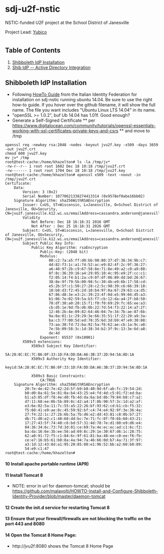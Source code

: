 # sdj-u2f-nstic
NSTIC-funded U2F project at the School District of Janesville

Project Lead: [Yubico](http://yubico.com)
#
## Table of Contents

1. [Shibboleth IdP Installation](#shibboleth-idp-installation)
2. [Shib IdP -- Active Directory Integration](#shib-idp-active-directory-integration)

## Shibboleth IdP Installation

* Following [HowTo Guide](https://github.com/malavolti) from the Italian Identity Federation for installation on sdj-nstic running ubuntu 14.04. Be sure to use the right how-to guide. If you hover over the github filename, it will show the full name. The file you want includes "Ubuntu Linux LTS 14.04" in its name.
* "openSSL >= 1.0.2", buf Ub 14.04 has 1.01f. Good enough?
* Generate a Self-Signed Certificate 
** per https://www.digitalocean.com/community/tutorials/openssl-essentials-working-with-ssl-certificates-private-keys-and-csrs
** and move to /tmp
```
openssl req -newkey rsa:2048 -nodes -keyout jvu2f.key -x509 -days 3659 -out jvu2f.crt
chmod 600 jvu2f.key
mv jv* /tmp
root@test-cache:/home/khazelton# ls -la /tmp/jv*
-rw-r--r-- 1 root root 1602 Dec 18 10:18 /tmp/jvu2f.crt
-rw------- 1 root root 1704 Dec 18 10:18 /tmp/jvu2f.key
root@test-cache:/home/khazelton# openssl x509 -text -noout -in /tmp/jvu2f.crt
Certificate:
    Data:
        Version: 3 (0x2)
        Serial Number: 10770621338274413314 (0x9578ef0abe16bb02)
    Signature Algorithm: sha256WithRSAEncryption
        Issuer: C=US, ST=Wisconsin, L=Janesville, O=School District of Janesville, OU=Security, CN=jvu2f.janesville.k12.wi.us/emailAddress=cassandra.anderson@janesville.k12.wi.us
        Validity
            Not Before: Dec 18 16:18:31 2016 GMT
            Not After : Dec 25 16:18:31 2026 GMT
        Subject: C=US, ST=Wisconsin, L=Janesville, O=School District of Janesville, OU=Security, CN=jvu2f.janesville.k12.wi.us/emailAddress=cassandra.anderson@janesville.k12.wi.us
        Subject Public Key Info:
            Public Key Algorithm: rsaEncryption
                Public-Key: (2048 bit)
                Modulus:
                    00:c2:7a:a5:ff:d0:bb:98:80:37:d7:36:34:9b:c7:
                    4d:82:f3:1c:a1:74:52:ac:e9:82:4f:2c:9f:36:27:
                    a6:40:97:2b:c9:67:58:8e:71:8e:49:a2:c0:a9:88:
                    8f:8c:36:39:16:a4:29:05:10:4c:95:e9:2f:cc:c1:
                    f2:05:14:f4:b1:2a:c9:0f:df:06:89:dd:bd:26:67:
                    38:8e:9f:79:5b:00:98:5c:30:4b:e9:6b:17:58:cd:
                    e5:2b:5f:c1:50:27:28:c2:5c:98:39:c6:66:39:18:
                    10:b8:d3:f2:45:2d:10:b4:97:0a:67:29:63:ca:d5:
                    67:86:d8:3e:e3:2c:39:23:4f:0d:e5:99:04:d5:a3:
                    b1:06:7e:02:59:5a:b3:f7:cb:12:da:a4:2f:b8:50:
                    78:df:38:a0:20:15:f1:f0:f0:69:29:fc:65:ee:a3:
                    cb:d5:1e:9d:fb:d6:0b:22:7d:54:f3:22:14:a7:2f:
                    12:46:2b:4e:09:82:64:46:04:7e:34:7b:ae:87:6b:
                    9a:0a:01:1c:29:29:3e:66:35:51:1f:22:29:a9:3a:
                    ba:c3:77:00:5d:ed:78:35:6d:3d:b9:4f:e9:30:88:
                    73:aa:38:fd:72:ba:92:5a:f6:62:ae:cb:1a:9c:a8:
                    7e:5b:09:58:3c:1d:38:34:b2:3f:9c:13:3e:6d:a8:
                    de:4d
                Exponent: 65537 (0x10001)
        X509v3 extensions:
            X509v3 Subject Key Identifier: 
                5A:28:8C:EC:7C:B6:0F:33:1D:FA:DD:DA:A6:3B:37:2D:94:5A:8D:1A
            X509v3 Authority Key Identifier: 
                keyid:5A:28:8C:EC:7C:B6:0F:33:1D:FA:DD:DA:A6:3B:37:2D:94:5A:8D:1A

            X509v3 Basic Constraints: 
                CA:TRUE
    Signature Algorithm: sha256WithRSAEncryption
         20:7e:4e:42:7e:42:2d:5f:b9:b8:40:9d:6f:ab:fc:19:54:2d:
         b0:d0:8a:61:5e:81:0a:b4:43:25:e4:fd:4d:c5:01:f2:ed:ba:
         b1:a3:85:df:f8:4e:d0:fb:4d:da:6a:bd:8b:79:84:b8:c7:a2:
         d7:11:68:ee:0b:5b:89:8c:42:a4:1f:8b:90:57:3c:1d:a2:af:
         e3:6e:02:5a:11:7c:55:a5:22:26:bf:93:62:cd:b1:cb:f5:32:
         f5:60:41:e9:ae:8c:45:59:92:bf:c4:74:e4:92:9f:3e:36:4a:
         27:f4:22:1c:27:2b:6b:5a:7b:d6:e2:dd:43:81:c8:0b:b7:27:
         db:71:d0:e2:c1:48:68:dd:bc:7e:71:fc:0f:f0:6b:60:43:21:
         17:27:43:5f:74:40:c6:bd:57:31:4d:78:7e:d1:80:e9:d6:e4:
         04:36:34:6c:73:7d:3d:01:ce:69:7a:4e:ec:ec:ad:c1:6c:f2:
         ba:da:16:6e:3b:ee:56:ad:69:8c:29:1e:30:67:d6:1c:28:75:
         62:a0:91:72:f5:c1:84:6c:9f:61:81:ba:48:ee:c0:ee:f6:fb:
         ce:e7:16:b5:61:b0:8a:4a:94:7a:46:66:0d:b7:4a:71:3f:97:
         a3:1d:12:43:8d:a1:95:20:85:80:e1:96:52:bb:a2:60:b0:89:
         54:e9:c1:47
root@test-cache:/home/khazelton# 
```
#### 10 Install apache portable runtime (APR)
#### 11 Install Tomcat 8
* NOTE: error in url for daemon-tomcat; should be https://github.com/malavolti/HOWTO-Install-and-Configure-Shibboleth-Identity-Provider/blob/master/daemon-tomcat 
#### 12 Create the init.d service for restarting Tomcat 8
#### 13 Ensure that your firewall/firewalls are not blocking the traffic on the port 443 and 8080
#### 14 Open the Tomcat 8 Home Page:

* http://jvu2f:8080 shows the Tomcat 8 Home Page


